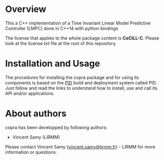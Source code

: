 
Overview
=========

This a C++ implementation of a Time Invariant Linear Model Predictive Controller (LMPC) done in C++14 with python bindings

The license that applies to the whole package content is **CeCILL-C**. Please look at the license.txt file at the root of this repository.



Installation and Usage
=======================

The procedures for installing the copra package and for using its components is based on the [PID](http://pid.lirmm.net/pid-framework/pages/install.html) build and deployment system called PID. Just follow and read the links to understand how to install, use and call its API and/or applications.

About authors
=====================

copra has been developped by following authors: 
+ Vincent Samy (LIRMM)

Please contact Vincent Samy (vincent.samy@lirmm.fr) - LIRMM for more information or questions.




